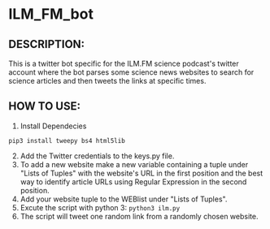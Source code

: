 # ILM_FM_bot

## DESCRIPTION:
This is a twitter bot specific for the ILM.FM science podcast's twitter account where the bot parses some science news websites to search for science articles and then tweets the links at specific times.

## HOW TO USE:

1. Install Dependecies

```
pip3 install tweepy bs4 html5lib
```

2. Add the Twitter credentials to the keys.py file.
3. To add a new website make a new variable containing a tuple under "Lists of Tuples" with the website's URL in the first position and the best way to identify article URLs using Regular Expression in the second position.
4. Add your website tuple to the WEBlist under "Lists of Tuples".
5. Excute the script with python 3: `python3 ilm.py`
6. The script will tweet one random link from a randomly chosen website.
